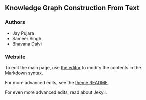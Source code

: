 ## Knowledge Graph Construction From Text

### Authors

* Jay Pujara
* Sameer Singh
* Bhavana Dalvi

### Website

To edit the main page, use [the editor](https://github.com/kgtutorial/kgtutorial.github.io/edit/master/index.md) to modify the contents in the Markdown syntax.

For more advanced edits, see the [theme README](https://github.com/pages-themes/cayman).

For even more advanced edits, read about Jekyll.
